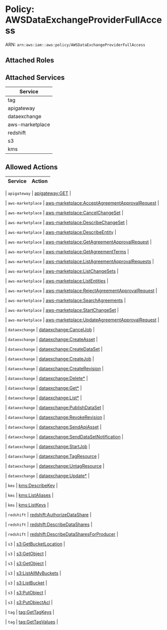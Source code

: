# Policy: AWSDataExchangeProviderFullAccess

ARN: `arn:aws:iam::aws:policy/AWSDataExchangeProviderFullAccess`

## Attached Roles

## Attached Services

| Service |
|---------|
| tag |
| apigateway |
| dataexchange |
| aws-marketplace |
| redshift |
| s3 |
| kms |

## Allowed Actions

| Service | Action |
|:-------:|--------|

| `apigateway` | [apigateway:GET](../actions.md#apigateway:get) |

| `aws-marketplace` | [aws-marketplace:AcceptAgreementApprovalRequest](../actions.md#aws-marketplace:acceptagreementapprovalrequest) |

| `aws-marketplace` | [aws-marketplace:CancelChangeSet](../actions.md#aws-marketplace:cancelchangeset) |

| `aws-marketplace` | [aws-marketplace:DescribeChangeSet](../actions.md#aws-marketplace:describechangeset) |

| `aws-marketplace` | [aws-marketplace:DescribeEntity](../actions.md#aws-marketplace:describeentity) |

| `aws-marketplace` | [aws-marketplace:GetAgreementApprovalRequest](../actions.md#aws-marketplace:getagreementapprovalrequest) |

| `aws-marketplace` | [aws-marketplace:GetAgreementTerms](../actions.md#aws-marketplace:getagreementterms) |

| `aws-marketplace` | [aws-marketplace:ListAgreementApprovalRequests](../actions.md#aws-marketplace:listagreementapprovalrequests) |

| `aws-marketplace` | [aws-marketplace:ListChangeSets](../actions.md#aws-marketplace:listchangesets) |

| `aws-marketplace` | [aws-marketplace:ListEntities](../actions.md#aws-marketplace:listentities) |

| `aws-marketplace` | [aws-marketplace:RejectAgreementApprovalRequest](../actions.md#aws-marketplace:rejectagreementapprovalrequest) |

| `aws-marketplace` | [aws-marketplace:SearchAgreements](../actions.md#aws-marketplace:searchagreements) |

| `aws-marketplace` | [aws-marketplace:StartChangeSet](../actions.md#aws-marketplace:startchangeset) |

| `aws-marketplace` | [aws-marketplace:UpdateAgreementApprovalRequest](../actions.md#aws-marketplace:updateagreementapprovalrequest) |

| `dataexchange` | [dataexchange:CancelJob](../actions.md#dataexchange:canceljob) |

| `dataexchange` | [dataexchange:CreateAsset](../actions.md#dataexchange:createasset) |

| `dataexchange` | [dataexchange:CreateDataSet](../actions.md#dataexchange:createdataset) |

| `dataexchange` | [dataexchange:CreateJob](../actions.md#dataexchange:createjob) |

| `dataexchange` | [dataexchange:CreateRevision](../actions.md#dataexchange:createrevision) |

| `dataexchange` | [dataexchange:Delete*](../actions.md#dataexchange:deleteall) |

| `dataexchange` | [dataexchange:Get*](../actions.md#dataexchange:getall) |

| `dataexchange` | [dataexchange:List*](../actions.md#dataexchange:listall) |

| `dataexchange` | [dataexchange:PublishDataSet](../actions.md#dataexchange:publishdataset) |

| `dataexchange` | [dataexchange:RevokeRevision](../actions.md#dataexchange:revokerevision) |

| `dataexchange` | [dataexchange:SendApiAsset](../actions.md#dataexchange:sendapiasset) |

| `dataexchange` | [dataexchange:SendDataSetNotification](../actions.md#dataexchange:senddatasetnotification) |

| `dataexchange` | [dataexchange:StartJob](../actions.md#dataexchange:startjob) |

| `dataexchange` | [dataexchange:TagResource](../actions.md#dataexchange:tagresource) |

| `dataexchange` | [dataexchange:UntagResource](../actions.md#dataexchange:untagresource) |

| `dataexchange` | [dataexchange:Update*](../actions.md#dataexchange:updateall) |

| `kms` | [kms:DescribeKey](../actions.md#kms:describekey) |

| `kms` | [kms:ListAliases](../actions.md#kms:listaliases) |

| `kms` | [kms:ListKeys](../actions.md#kms:listkeys) |

| `redshift` | [redshift:AuthorizeDataShare](../actions.md#redshift:authorizedatashare) |

| `redshift` | [redshift:DescribeDataShares](../actions.md#redshift:describedatashares) |

| `redshift` | [redshift:DescribeDataSharesForProducer](../actions.md#redshift:describedatasharesforproducer) |

| `s3` | [s3:GetBucketLocation](../actions.md#s3:getbucketlocation) |

| `s3` | [s3:GetObject](../actions.md#s3:getobject) |

| `s3` | [s3:GetObject](../actions.md#s3:getobject) |

| `s3` | [s3:ListAllMyBuckets](../actions.md#s3:listallmybuckets) |

| `s3` | [s3:ListBucket](../actions.md#s3:listbucket) |

| `s3` | [s3:PutObject](../actions.md#s3:putobject) |

| `s3` | [s3:PutObjectAcl](../actions.md#s3:putobjectacl) |

| `tag` | [tag:GetTagKeys](../actions.md#tag:gettagkeys) |

| `tag` | [tag:GetTagValues](../actions.md#tag:gettagvalues) |
